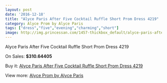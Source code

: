```yaml
---
layout: post
date: '2016-12-18'
title: "Alyce Paris After Five Cocktail Ruffle Short Prom Dress 4219"
category: Alyce Prom by Alyce Paris
tags: ["dress","five","evening","charming","short"]
image: http://img.princessan.com/1457-thickbox_default/alyce-paris-after-five-cocktail-ruffle-short-prom-dress-4219.jpg
---
```

Alyce Paris After Five Cocktail Ruffle Short Prom Dress 4219

On Sales: **$310.64405**
<a href="https://www.princessan.com/en/alyce-prom-by-alyce-paris/690-alyce-paris-after-five-cocktail-ruffle-short-prom-dress-4219.html"><amp-img layout="responsive" width="600" height="600" src="//img.princessan.com/1457-thickbox_default/alyce-paris-after-five-cocktail-ruffle-short-prom-dress-4219.jpg" alt="Alyce Paris After Five Cocktail Ruffle Short Prom Dress 4219 0" /></a>

Buy it: [Alyce Paris After Five Cocktail Ruffle Short Prom Dress 4219](https://www.princessan.com/en/alyce-prom-by-alyce-paris/690-alyce-paris-after-five-cocktail-ruffle-short-prom-dress-4219.html "Alyce Paris After Five Cocktail Ruffle Short Prom Dress 4219")

View more: [Alyce Prom by Alyce Paris](https://www.princessan.com/en/8-alyce-prom-by-alyce-paris "Alyce Prom by Alyce Paris")